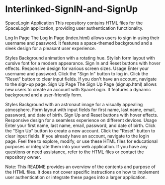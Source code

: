 # Interlinked-SignIN-and-SignUp
SpaceLogin Application
This repository contains HTML files for the SpaceLogin application, providing user authentication functionality.

Log In Page
The Log In Page (index.html) allows users to sign in using their username and password. It features a space-themed background and a sleek design for a pleasant user experience.

Styles
Background animation with a rotating hue.
Stylish form layout with cursive font for a modern appearance.
Sign In and Reset buttons with hover effects.
Responsive design for various screen sizes.
Usage
Enter your username and password.
Click the "Sign In" button to log in.
Click the "Reset" button to clear input fields.
If you don't have an account, navigate to the sign-up page.
Sign Up Page
The Sign Up Page (signup.html) allows new users to create an account with SpaceLogin. It features a dynamic background and a user-friendly form.

Styles
Background with an astronaut image for a visually appealing atmosphere.
Form layout with input fields for first name, last name, email, password, and date of birth.
Sign Up and Reset buttons with hover effects.
Responsive design for a seamless experience on different devices.
Usage
Enter your first name, last name, email, password, and date of birth.
Click the "Sign Up" button to create a new account.
Click the "Reset" button to clear input fields.
If you already have an account, navigate to the login page.
Feel free to explore, modify, or use these HTML files for educational purposes or integrate them into your web application. If you have any questions or need assistance, refer to the HTML files or contact the repository owner.

Note: This README provides an overview of the contents and purpose of the HTML files. It does not cover specific instructions on how to implement user authentication or integrate these pages into a larger application.






